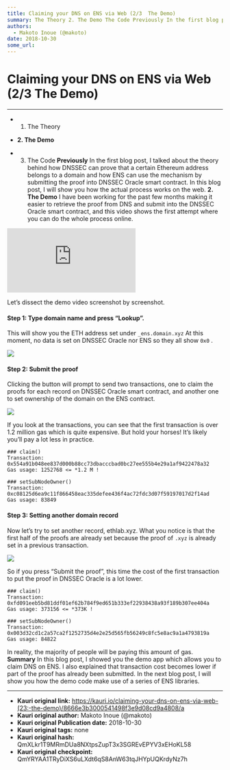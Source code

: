```yaml
---
title: Claiming your DNS on ENS via Web (2/3  The Demo)
summary: The Theory 2. The Demo The Code Previously In the first blog post, I talked about the theory behind how DNSSEC can prove that a certain Ethereum address belongs to a domain and how ENS can use the mechanism by submitting the proof into DNSSEC Oracle smart contract. In this blog post, I will show you how the actual process works on the web. 2. The Demo I have been working for the past few months making it easier to retrieve the proof from DNS and submit into the DNSSEC Oracle smart contract, and
authors:
  - Makoto Inoue (@makoto)
date: 2018-10-30
some_url: 
---
```


# Claiming your DNS on ENS via Web (2/3  The Demo)



----




 * 1. The Theory

 *  **2. The Demo** 

 * 3. The Code
 **Previously** 
In the first blog post, I talked about the theory behind how DNSSEC can prove that a certain Ethereum address belongs to a domain and how ENS can use the mechanism by submitting the proof into DNSSEC Oracle smart contract.
In this blog post, I will show you how the actual process works on the web.
 **2. The Demo** 
I have been working for the past few months making it easier to retrieve the proof from DNS and submit into the DNSSEC Oracle smart contract, and this video shows the first attempt where you can do the whole process online.

<iframe allowfullscreen="" frameborder="0" scrolling="no" src="https://cdn.embedly.com/widgets/media.html?url=http%3A%2F%2Fwww.youtube.com%2Fwatch%3Fv%3DKOsMMpIO-pQ&amp;src=https%3A%2F%2Fwww.youtube.com%2Fembed%2FKOsMMpIO-pQ&amp;type=text%2Fhtml&amp;key=a19fcc184b9711e1b4764040d3dc5c07&amp;schema=youtube"></iframe>

Let’s dissect the demo video screenshot by screenshot.

#### Step 1: Type domain name and press “Lookup”.
This will show you the ETH address set under `_ens.domain.xyz` 
At this moment, no data is set on DNSSEC Oracle nor ENS so they all show `0x0` .

![](https://cdn-images-1.medium.com/max/1600/1*LIA_3Yv2dIMIXBOKHvkmyQ.png)


#### Step 2: Submit the proof
Clicking the button will prompt to send two transactions, one to claim the proofs for each record on DNSSEC Oracle smart contract, and another one to set ownership of the domain on the ENS contract.

![](https://cdn-images-1.medium.com/max/1600/1*U-egIBGBF0xGSDb9omj-Lg.png)

If you look at the transactions, you can see that the first transaction is over 1.2 million gas which is quite expensive. But hold your horses! It’s likely you’ll pay a lot less in practice.

```
### claim()
Transaction: 0x554a91b048ee837d000b88cc73dbacccbad0bc27ee555b4e29a1af9422478a32
Gas usage: 1252768 <= *1.2 M !
```



```
### setSubNodeOwner()
Transaction: 0xc08125d6ea9c11f866458eac335defee436f4ac72fdc3d07f59197017d2f14ad
Gas usage: 83849
```



#### Step 3: Setting another domain record
Now let’s try to set another record, ethlab.xyz.
What you notice is that the first half of the proofs are already set because the proof of `.xyz` is already set in a previous transaction.

![](https://cdn-images-1.medium.com/max/1600/1*HtUJH5DTf9GgyfG0wrfnHQ.png)

So if you press “Submit the proof”, this time the cost of the first transaction to put the proof in DNSSEC Oracle is a lot lower.

```
### claim()
Transaction: 0xfd091eeb5bd81ddf01ef62b784f9ed651b333ef22938438a93f189b307ee404a
Gas usage: 373156 <= *373K !
```



```
### setSubNodeOwner()
Transaction: 0x003d32cd1c2a57ca2f1252735d4e2e25d565fb56249c8fc5e8ac9a1a4793819a
Gas usage: 84822
```


In reality, the majority of people will be paying this amount of gas.
 **Summary** 
In this blog post, I showed you the demo app which allows you to claim DNS on ENS. I also explained that transaction cost becomes lower if part of the proof has already been submitted. In the next blog post, I will show you how the demo code make use of a series of ENS libraries.



---

- **Kauri original link:** https://kauri.io/claiming-your-dns-on-ens-via-web-(23:-the-demo)/8666e3b3000541498f3e9d08cd9a4808/a
- **Kauri original author:** Makoto Inoue (@makoto)
- **Kauri original Publication date:** 2018-10-30
- **Kauri original tags:** none
- **Kauri original hash:** QmXLkr1T9MRmDUa8NXtpsZupT3x3SGREvEPYV3xEHoKL58
- **Kauri original checkpoint:** QmYRYAA1TRyDiXS6uLXdt6qS8AnW63tqJHYpUQKrdyNz7h



